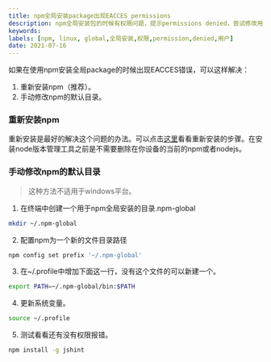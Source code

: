 ```yaml
---
title: npm全局安装package出现EACCES permissions
description: npm全局安装包的时候有权限问题，提示permissions denied，尝试修改用户权限并未生效
keywords: 
labels: [npm, linux, global,全局安装,权限,permission,denied,用户]
date: 2021-07-16
---
```


如果在使用npm安装全局package的时候出现EACCES错误，可以这样解决：

1. 重新安装npm（推荐）。
2. 手动修改npm的默认目录。

### 重新安装npm

重新安装是最好的解决这个问题的办法。可以点击[这里](https://docs.npmjs.com/downloading-and-installing-node-js-and-npm)看看重新安装的步骤。在安装node版本管理工具之前是不需要删除在你设备的当前的npm或者nodejs。

### 手动修改npm的默认目录

> 这种方法不适用于windows平台。

1. 在终端中创建一个用于npm全局安装的目录.npm-global

```bash
mkdir ~/.npm-global
```

2. 配置npm为一个新的文件目录路径

```bash
npm config set prefix '~/.npm-global'
```

3. 在~/.profile中增加下面这一行，没有这个文件的可以新建一个。

```bash
export PATH=~/.npm-global/bin:$PATH
```

4. 更新系统变量。

```bash
source ~/.profile
```

5. 测试看看还有没有权限报错。

```bash
npm install -g jshint
```